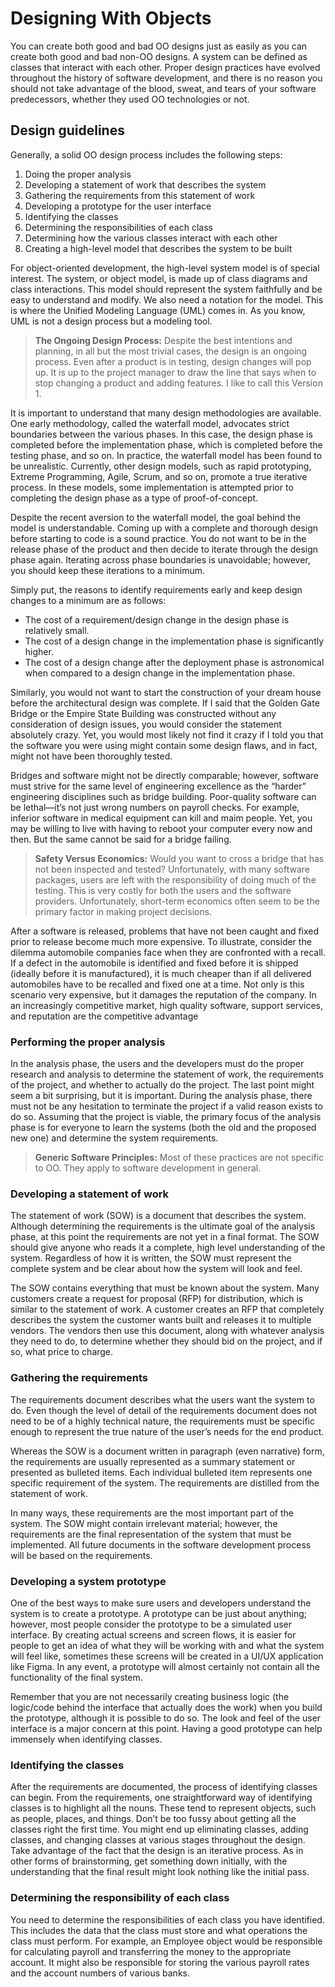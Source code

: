# Designing With Objects

You can create both good and bad OO designs just as easily as you can create both good and bad non-OO designs. A system can be defined as classes that interact with each other. Proper design practices have evolved throughout the history of software development, and there is no reason you should not take advantage of the blood, sweat, and tears of your software predecessors, whether they used OO technologies or not.

## Design guidelines

Generally, a solid OO design process includes the following steps:

1. Doing the proper analysis
2. Developing a statement of work that describes the system
3. Gathering the requirements from this statement of work
4. Developing a prototype for the user interface
5. Identifying the classes
6. Determining the responsibilities of each class
7. Determining how the various classes interact with each other
8. Creating a high-level model that describes the system to be built

For object-oriented development, the high-level system model is of special interest. The system, or object model, is made up of class diagrams and class interactions. This model should represent the system faithfully and be easy to understand and modify. We also need a notation for the model. This is where the Unified Modeling Language (UML) comes in. As you know, UML is not a design process but a modeling tool.

> **The Ongoing Design Process:** Despite the best intentions and planning, in all but the most trivial cases, the design is an ongoing process. Even after a product is in testing, design changes will pop up. It is up to the project manager to draw the line that says when to stop changing a product and adding features. I like to call this Version 1.

It is important to understand that many design methodologies are available. One early methodology, called the waterfall model, advocates strict boundaries between the various phases. In this case, the design phase is completed before the implementation phase, which is completed before the testing phase, and so on. In practice, the waterfall model has been found to be unrealistic. Currently, other design models, such as rapid prototyping, Extreme Programming, Agile, Scrum, and so on, promote a true iterative process. In these models, some implementation is attempted prior to completing the design phase as a type of proof-of-concept.

Despite the recent aversion to the waterfall model, the goal behind the model is understandable. Coming up with a complete and thorough design before starting to code is a sound practice. You do not want to be in the release phase of the product and then decide to iterate through the design phase again. Iterating across phase boundaries is unavoidable; however, you should keep these iterations to a minimum.

Simply put, the reasons to identify requirements early and keep design changes to a minimum are as follows:

- The cost of a requirement/design change in the design phase is relatively small.
- The cost of a design change in the implementation phase is significantly higher.
- The cost of a design change after the deployment phase is astronomical when compared to a design change in the implementation phase.

Similarly, you would not want to start the construction of your dream house before the architectural design was complete. If I said that the Golden Gate Bridge or the Empire State Building was constructed without any consideration of design issues, you would consider the statement absolutely crazy. Yet, you would most likely not find it crazy if I told you that the software you were using might contain some design flaws, and in fact, might not have been thoroughly tested.

Bridges and software might not be directly comparable; however, software must strive for the same level of engineering excellence as the “harder” engineering disciplines such as bridge building. Poor-quality software can be lethal—it’s not just wrong numbers on payroll checks. For example, inferior software in medical equipment can kill and maim people. Yet, you may be willing to live with having to reboot your computer every now and then. But the same cannot be said for a bridge failing.

> **Safety Versus Economics:** Would you want to cross a bridge that has not been inspected and tested? Unfortunately, with many software packages, users are left with the responsibility of doing much of the testing. This is very costly for both the users and the software providers. Unfortunately, short-term economics often seem to be the primary factor in making project decisions.

After a software is released, problems that have not been caught and fixed prior to release become much more expensive. To illustrate, consider the dilemma automobile companies face when they are confronted with a recall. If a defect in the automobile is identified and fixed before it is shipped (ideally before it is manufactured), it is much cheaper than if all delivered automobiles have to be recalled and fixed one at a time. Not only is this scenario very expensive, but it damages the reputation of the company. In an increasingly competitive market, high quality software, support services, and reputation are the competitive advantage

### Performing the proper analysis

In the analysis phase, the users and the developers must do the proper research and analysis to determine the statement of work, the requirements of the project, and whether to actually do the project. The last point might seem a bit surprising, but it is important. During the analysis phase, there must not be any hesitation to terminate the project if a valid reason exists to do so. Assuming that the project is viable, the primary focus of the analysis phase is for everyone to learn the systems (both the old and the proposed new one) and determine the system requirements.

> **Generic Software Principles:** Most of these practices are not specific to OO. They apply to software development in general.

### Developing a statement of work

The statement of work (SOW) is a document that describes the system. Although determining the requirements is the ultimate goal of the analysis phase, at this point the requirements are not yet in a final format. The SOW should give anyone who reads it a complete, high level understanding of the system. Regardless of how it is written, the SOW must represent the complete system and be clear about how the system will look and feel.

The SOW contains everything that must be known about the system. Many customers create a request for proposal (RFP) for distribution, which is similar to the statement of work. A customer creates an RFP that completely describes the system the customer wants built and releases it to multiple vendors. The vendors then use this document, along with whatever analysis they need to do, to determine whether they should bid on the project, and if so, what price to charge.

### Gathering the requirements

The requirements document describes what the users want the system to do. Even though the level of detail of the requirements document does not need to be of a highly technical nature, the requirements must be specific enough to represent the true nature of the user’s needs for the end product.

Whereas the SOW is a document written in paragraph (even narrative) form, the requirements are usually represented as a summary statement or presented as bulleted items. Each individual bulleted item represents one specific requirement of the system. The requirements are distilled from the statement of work.

In many ways, these requirements are the most important part of the system. The SOW might contain irrelevant material; however, the requirements are the final representation of the system that must be implemented. All future documents in the software development process will be based on the requirements.

### Developing a system prototype

One of the best ways to make sure users and developers understand the system is to create a prototype. A prototype can be just about anything; however, most people consider the prototype to be a simulated user interface. By creating actual screens and screen flows, it is easier for people to get an idea of what they will be working with and what the system will feel like, sometimes these screens will be created in a UI/UX application like Figma. In any event, a prototype will almost certainly not contain all the functionality of the final system.

Remember that you are not necessarily creating business logic (the logic/code behind the interface that actually does the work) when you build the prototype, although it is possible to do so. The look and feel of the user interface is a major concern at this point. Having a good prototype can help immensely when identifying classes.

### Identifying the classes

After the requirements are documented, the process of identifying classes can begin. From the requirements, one straightforward way of identifying classes is to highlight all the nouns. These tend to represent objects, such as people, places, and things. Don’t be too fussy about getting all the classes right the first time. You might end up eliminating classes, adding classes, and changing classes at various stages throughout the design.  Take advantage of the fact that the design is an iterative process. As in other forms of brainstorming, get something down initially, with the understanding that the final result might look nothing like the initial pass.

### Determining the responsibility of each class

You need to determine the responsibilities of each class you have identified. This includes the data that the class must store and what operations the class must perform. For example, an Employee object would be responsible for calculating payroll and transferring the money to the appropriate account. It might also be responsible for storing the various payroll rates and the account numbers of various banks.
